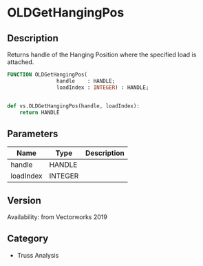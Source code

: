 # OLDGetHangingPos

## Description
Returns handle of the Hanging Position where the specified load is attached.

```pascal
FUNCTION OLDGetHangingPos(
				handle    : HANDLE;
				loadIndex : INTEGER) : HANDLE;
```

```python

def vs.OLDGetHangingPos(handle, loadIndex):
    return HANDLE
```

## Parameters
|Name|Type|Description|
|---|---|---|
|handle|HANDLE||
|loadIndex|INTEGER||

## Version
Availability: from Vectorworks 2019
## Category
* Truss Analysis

